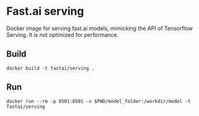 # Fast.ai serving

Docker image for serving fast.ai models, mimicking the API of Tensorflow Serving. It is not optimized for performance.

## Build

```
docker build -t fastai/serving .
```

## Run

```
docker run --rm -p 8501:8501 -v $PWD/model_folder:/workdir/model -t fastai/serving
```
